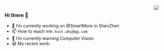 <a href="#">
<img align="right" src="https://github-readme-stats.vercel.app/api?username=creeper121386&show_icons=true&theme=shades-of-purple" /> 
</a>
                                                                                                                 
### Hi there 👋

- 🔭 I’m currently working on @SmartMore in ShenZhen
- 📫 How to reach me: `hust.why@qq.com`
- 🌱 I’m currently learning Computer Vision
- 😄 My recent work: 


<!--
**creeper121386/creeper121386** is a ✨ _special_ ✨ repository because its `README.md` (this file) appears on your GitHub profile.

Here are some ideas to get you started:



- 👯 I’m looking to collaborate on ...
- 🤔 I’m looking for help with ...
- 💬 Ask me about ...

- 😄 Pronouns: ...
- ⚡ Fun fact: ...
-->
